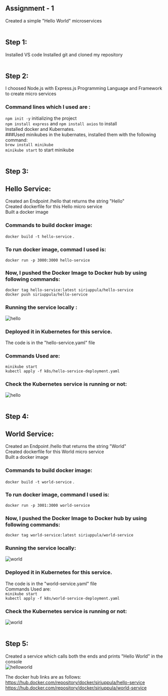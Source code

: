 ## Assignment - 1 </br>
Created a simple "Hello World" microservices </br>
</br>
## Step 1: </br>
Installed VS code
Installed git and cloned my repository</br>
</br>
## Step 2: </br>
I choosed Node.js with Express.js Programming Language and Framework to create micro services </br>
### Command lines which I used are  : </br>
```npm init -y``` initializing the project <br>
```npm install express``` and ```npm install axios``` to install </br>
Installed docker and Kubernates.</br>
###Used minikubes in the kubernates, installed them with the following command:</br>
```brew install minikube``` </br>
```minikube start``` to start minikube </br>
</br>
## Step 3: </br>
## Hello Service: </br>
Created an Endpoint /hello that returns the string "Hello" </br>
Created dockerfile for this Hello micro service</br>
Built a docker image </br>
### Commands to build docker image:</br>
```docker build -t hello-service``` .</br>
### To run docker image, commad I used is:</br>
```docker run -p 3000:3000 hello-service```</br>
### Now, I pushed the Docker Image to Docker hub by using following commands:</br>
```docker tag hello-service:latest siriuppula/hello-service``` </br>
```docker push siriuppula/hello-service``` </br>
### Running the service locally : </br>
![hello](images/hello.png) </br>
### Deployed it in Kubernetes for this service. </br>
The code is in the "hello-service.yaml" file </br>
### Commands Used are: </br>
```minikube start``` </br>
```kubectl apply -f k8s/hello-service-deployment.yaml``` </br>
### Check the Kubernetes service is running or not:</br>
![hello](images/Khello.png) </br>
</br>
## Step 4: </br>
## World Service: </br>
Created an Endpoint /hello that returns the string "World" </br>
Created dockerfile for this World micro service</br>
Built a docker image </br>
### Commands to build docker image:</br>
```docker build -t world-service``` .</br>
### To run docker image, command I used is:</br>
```docker run -p 3001:3000 world-service```</br>
### Now, I pushed the Docker Image to Docker hub by using following commands:</br>
```docker tag world-service:latest siriuppula/world-service``` </br>
### Running the service locally:</br>
![world](images/world.jpeg) </br>
### Deployed it in Kubernetes for this service. </br>
The code is in the "world-service.yaml" file </br>
Commands Used are: </br>
```minikube start``` </br>
```kubectl apply -f k8s/world-service-deployment.yaml``` </br>
### Check the Kubernetes service is running or not:</br>
![world](images/kWorld.png) </br>
</br>
## Step 5: </br>
Created a service which calls both the ends and prints "Hello World" in the console </br>
![helloworld](images/helloworld.png)</br>


The docker hub links are as follows:
https://hub.docker.com/repository/docker/siriuppula/hello-service
https://hub.docker.com/repository/docker/siriuppula/world-service











